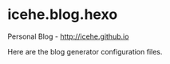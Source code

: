 # icehe.blog.hexo
Personal Blog - http://icehe.github.io

Here are the blog generator configuration files.